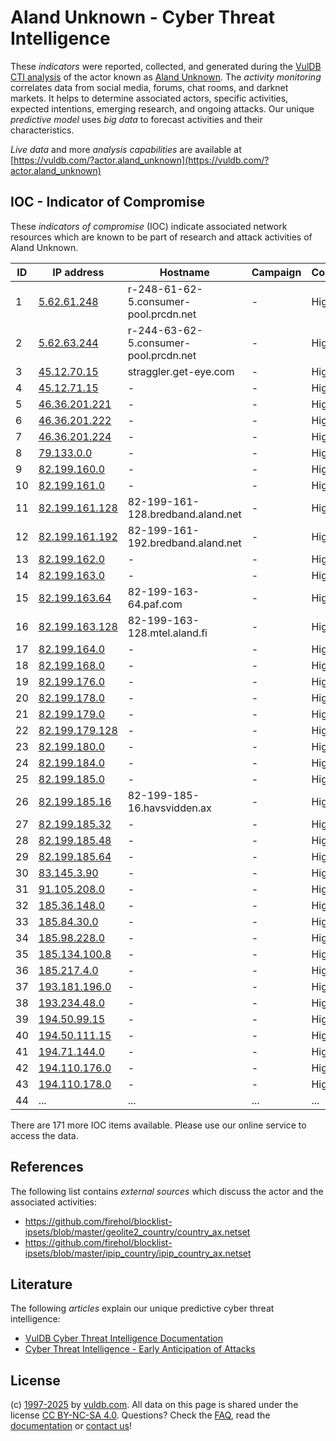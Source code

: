 # Aland Unknown - Cyber Threat Intelligence

These _indicators_ were reported, collected, and generated during the [VulDB CTI analysis](https://vuldb.com/?kb.cti) of the actor known as [Aland Unknown](https://vuldb.com/?actor.aland_unknown). The _activity monitoring_ correlates data from social media, forums, chat rooms, and darknet markets. It helps to determine associated actors, specific activities, expected intentions, emerging research, and ongoing attacks. Our unique _predictive model_ uses _big data_ to forecast activities and their characteristics.

_Live data_ and more _analysis capabilities_ are available at [https://vuldb.com/?actor.aland_unknown](https://vuldb.com/?actor.aland_unknown)

## IOC - Indicator of Compromise

These _indicators of compromise_ (IOC) indicate associated network resources which are known to be part of research and attack activities of Aland Unknown.

ID | IP address | Hostname | Campaign | Confidence
-- | ---------- | -------- | -------- | ----------
1 | [5.62.61.248](https://vuldb.com/?ip.5.62.61.248) | r-248-61-62-5.consumer-pool.prcdn.net | - | High
2 | [5.62.63.244](https://vuldb.com/?ip.5.62.63.244) | r-244-63-62-5.consumer-pool.prcdn.net | - | High
3 | [45.12.70.15](https://vuldb.com/?ip.45.12.70.15) | straggler.get-eye.com | - | High
4 | [45.12.71.15](https://vuldb.com/?ip.45.12.71.15) | - | - | High
5 | [46.36.201.221](https://vuldb.com/?ip.46.36.201.221) | - | - | High
6 | [46.36.201.222](https://vuldb.com/?ip.46.36.201.222) | - | - | High
7 | [46.36.201.224](https://vuldb.com/?ip.46.36.201.224) | - | - | High
8 | [79.133.0.0](https://vuldb.com/?ip.79.133.0.0) | - | - | High
9 | [82.199.160.0](https://vuldb.com/?ip.82.199.160.0) | - | - | High
10 | [82.199.161.0](https://vuldb.com/?ip.82.199.161.0) | - | - | High
11 | [82.199.161.128](https://vuldb.com/?ip.82.199.161.128) | 82-199-161-128.bredband.aland.net | - | High
12 | [82.199.161.192](https://vuldb.com/?ip.82.199.161.192) | 82-199-161-192.bredband.aland.net | - | High
13 | [82.199.162.0](https://vuldb.com/?ip.82.199.162.0) | - | - | High
14 | [82.199.163.0](https://vuldb.com/?ip.82.199.163.0) | - | - | High
15 | [82.199.163.64](https://vuldb.com/?ip.82.199.163.64) | 82-199-163-64.paf.com | - | High
16 | [82.199.163.128](https://vuldb.com/?ip.82.199.163.128) | 82-199-163-128.mtel.aland.fi | - | High
17 | [82.199.164.0](https://vuldb.com/?ip.82.199.164.0) | - | - | High
18 | [82.199.168.0](https://vuldb.com/?ip.82.199.168.0) | - | - | High
19 | [82.199.176.0](https://vuldb.com/?ip.82.199.176.0) | - | - | High
20 | [82.199.178.0](https://vuldb.com/?ip.82.199.178.0) | - | - | High
21 | [82.199.179.0](https://vuldb.com/?ip.82.199.179.0) | - | - | High
22 | [82.199.179.128](https://vuldb.com/?ip.82.199.179.128) | - | - | High
23 | [82.199.180.0](https://vuldb.com/?ip.82.199.180.0) | - | - | High
24 | [82.199.184.0](https://vuldb.com/?ip.82.199.184.0) | - | - | High
25 | [82.199.185.0](https://vuldb.com/?ip.82.199.185.0) | - | - | High
26 | [82.199.185.16](https://vuldb.com/?ip.82.199.185.16) | 82-199-185-16.havsvidden.ax | - | High
27 | [82.199.185.32](https://vuldb.com/?ip.82.199.185.32) | - | - | High
28 | [82.199.185.48](https://vuldb.com/?ip.82.199.185.48) | - | - | High
29 | [82.199.185.64](https://vuldb.com/?ip.82.199.185.64) | - | - | High
30 | [83.145.3.90](https://vuldb.com/?ip.83.145.3.90) | - | - | High
31 | [91.105.208.0](https://vuldb.com/?ip.91.105.208.0) | - | - | High
32 | [185.36.148.0](https://vuldb.com/?ip.185.36.148.0) | - | - | High
33 | [185.84.30.0](https://vuldb.com/?ip.185.84.30.0) | - | - | High
34 | [185.98.228.0](https://vuldb.com/?ip.185.98.228.0) | - | - | High
35 | [185.134.100.8](https://vuldb.com/?ip.185.134.100.8) | - | - | High
36 | [185.217.4.0](https://vuldb.com/?ip.185.217.4.0) | - | - | High
37 | [193.181.196.0](https://vuldb.com/?ip.193.181.196.0) | - | - | High
38 | [193.234.48.0](https://vuldb.com/?ip.193.234.48.0) | - | - | High
39 | [194.50.99.15](https://vuldb.com/?ip.194.50.99.15) | - | - | High
40 | [194.50.111.15](https://vuldb.com/?ip.194.50.111.15) | - | - | High
41 | [194.71.144.0](https://vuldb.com/?ip.194.71.144.0) | - | - | High
42 | [194.110.176.0](https://vuldb.com/?ip.194.110.176.0) | - | - | High
43 | [194.110.178.0](https://vuldb.com/?ip.194.110.178.0) | - | - | High
44 | ... | ... | ... | ...

There are 171 more IOC items available. Please use our online service to access the data.

## References

The following list contains _external sources_ which discuss the actor and the associated activities:

* https://github.com/firehol/blocklist-ipsets/blob/master/geolite2_country/country_ax.netset
* https://github.com/firehol/blocklist-ipsets/blob/master/ipip_country/ipip_country_ax.netset

## Literature

The following _articles_ explain our unique predictive cyber threat intelligence:

* [VulDB Cyber Threat Intelligence Documentation](https://vuldb.com/?kb.cti)
* [Cyber Threat Intelligence - Early Anticipation of Attacks](https://www.scip.ch/en/?labs.20201022)

## License

(c) [1997-2025](https://vuldb.com/?kb.changelog) by [vuldb.com](https://vuldb.com/?kb.about). All data on this page is shared under the license [CC BY-NC-SA 4.0](https://creativecommons.org/licenses/by-nc-sa/4.0/). Questions? Check the [FAQ](https://vuldb.com/?kb.faq), read the [documentation](https://vuldb.com/?kb) or [contact us](https://vuldb.com/?contact)!
